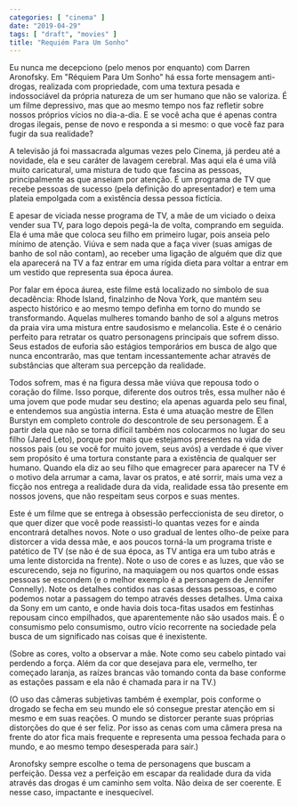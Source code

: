 ```yaml
---
categories: [ "cinema" ]
date: "2019-04-29"
tags: [ "draft", "movies" ]
title: "Requiém Para Um Sonho"
---
```

Eu nunca me decepciono (pelo menos por enquanto) com Darren Aronofsky. Em
"Réquiem Para Um Sonho" há essa forte mensagem anti-drogas, realizada
com propriedade, com uma textura pesada e indossociável da própria
natureza de um ser humano que não se valoriza. É um filme depressivo,
mas que ao mesmo tempo nos faz refletir sobre nossos próprios vícios no
dia-a-dia. E se você acha que é apenas contra drogas ilegais, pense de
novo e responda a si mesmo: o que você faz para fugir da sua realidade?

A televisão já foi massacrada algumas vezes pelo Cinema, já perdeu
até a novidade, ela e seu caráter de lavagem cerebral. Mas aqui ela é
uma vilã muito caricatural, uma mistura de tudo que fascina as pessoas,
principalmente as que anseiam por atenção. É um programa de TV que
recebe pessoas de sucesso (pela definição do apresentador) e tem uma
plateia empolgada com a existência dessa pessoa fictícia.

E apesar de viciada nesse programa de TV, a mãe de um viciado o
deixa vender sua TV, para logo depois pegá-la de volta, comprando em
seguida. Ela é uma mãe que coloca seu filho em primeiro lugar, pois
anseia pelo mínimo de atenção. Viúva e sem nada que a faça viver
(suas amigas de banho de sol não contam), ao receber uma ligação de
alguém que diz que ela aparecerá na TV a faz entrar em uma rígida dieta
para voltar a entrar em um vestido que representa sua época áurea.

Por falar em época áurea, este filme está localizado no símbolo de
sua decadência: Rhode Island, finalzinho de Nova York, que mantém
seu aspecto histórico e ao mesmo tempo definha em torno do mundo se
transformando. Aquelas mulheres tomando banho de sol a alguns metros
da praia vira uma mistura entre saudosismo e melancolia. Este é o
cenário perfeito para retratar os quatro personagens principais que
sofrem disso. Seus estados de euforia são estágios temporários em
busca de algo que nunca encontrarão, mas que tentam incessantemente
achar através de substâncias que alteram sua percepção da realidade.

Todos sofrem, mas é na figura dessa mãe viúva que repousa todo o
coração do filme. Isso porque, diferente dos outros três, essa mulher
não é uma jovem que pode mudar seu destino; ela apenas aguarda pelo seu
final, e entendemos sua angústia interna. Esta é uma atuação mestre de
Ellen Burstyn em completo controle do descontrole de seu personagem. É
a partir dela que não se torna difícil também nos colocarmos no lugar
do seu filho (Jared Leto), porque por mais que estejamos presentes na
vida de nossos pais (ou se você for muito jovem, seus avós) a verdade
é que viver sem propósito é uma tortura constante para a existência
de qualquer ser humano. Quando ela diz ao seu filho que emagrecer para
aparecer na TV é o motivo dela arrumar a cama, lavar os pratos, e até
sorrir, mais uma vez a ficção nos entrega a realidade dura da vida,
realidade essa tão presente em nossos jovens, que não respeitam seus
corpos e suas mentes.

Este é um filme que se entrega à obsessão perfeccionista de seu
diretor, o que quer dizer que você pode reassisti-lo quantas vezes
for e ainda encontrará detalhes novos. Note o uso gradual de lentes
olho-de peixe para distorcer a vida dessa mãe, e aos poucos torná-la
um programa triste e patético de TV (se não é de sua época, as TV
antiga era um tubo atrás e uma lente distorcida na frente). Note o uso de
cores e as luzes, que vão se escurecendo, seja no figurino, na maquiagem
ou nos quartos onde essas pessoas se escondem (e o melhor exemplo é a
personagem de Jennifer Connelly). Note os detalhes contidos nas casas
dessas pessoas, e como podemos notar a passagem do tempo através desses
detalhes. Uma caixa da Sony em um canto, e onde havia dois toca-fitas
usados em festinhas repousam cinco empilhados, que aparentemente não
são usados mais. É o consumismo pelo consumismo, outro vício recorrente
na sociedade pela busca de um significado nas coisas que é inexistente.

(Sobre as cores, volto a observar a mãe. Note como seu cabelo pintado
vai perdendo a força. Além da cor que desejava para ele, vermelho,
ter começado laranja, as raízes brancas vão tomando conta da base
conforme as estações passam e ela não é chamada para ir na TV.)

(O uso das câmeras subjetivas também é exemplar, pois conforme o
drogado se fecha em seu mundo ele só consegue prestar atenção em si
mesmo e em suas reações. O mundo se distorcer perante suas próprias
distorções do que é ser feliz. Por isso as cenas com uma câmera
presa na frente do ator fica mais frequente e representa uma pessoa
fechada para o mundo, e ao mesmo tempo desesperada para sair.)

Aronofsky sempre escolhe o tema de personagens que buscam a
perfeição. Dessa vez a perfeição em escapar da realidade dura da
vida através das drogas é um caminho sem volta. Não deixa de ser
coerente. E nesse caso, impactante e inesquecível.
